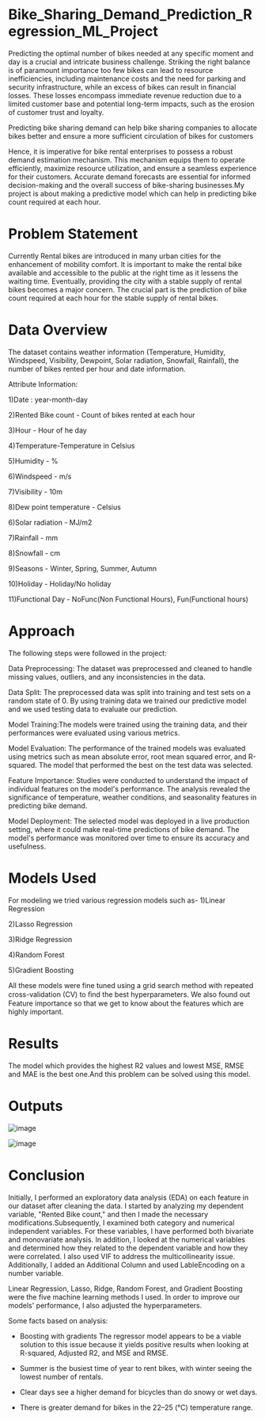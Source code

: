 # Bike_Sharing_Demand_Prediction_Regression_ML_Project

Predicting the optimal number of bikes needed at any specific moment and day is a crucial and intricate business challenge. Striking the right balance is of paramount importance too few bikes can lead to resource inefficiencies, including maintenance costs and the need for parking and security infrastructure, while an excess of bikes can result in financial losses. These losses encompass immediate revenue reduction due to a limited customer base and potential long-term impacts, such as the erosion of customer trust and loyalty.

Predicting bike sharing demand can help bike sharing companies to allocate bikes better and ensure a more sufficient circulation of bikes for customers

Hence, it is imperative for bike rental enterprises to possess a robust demand estimation mechanism. This mechanism equips them to operate efficiently, maximize resource utilization, and ensure a seamless experience for their customers. Accurate demand forecasts are essential for informed decision-making and the overall success of bike-sharing businesses.My project is about making a predictive model which can help in predicting bike count required at each hour.

# Problem Statement

Currently Rental bikes are introduced in many urban cities for the enhancement of mobility comfort. It is important to make the rental bike available and accessible to the public at the right time as it lessens the waiting time. Eventually, providing the city with a stable supply of rental bikes becomes a major concern. The crucial part is the prediction of bike count required at each hour for the stable supply of rental bikes.

# Data Overview

The dataset contains weather information (Temperature, Humidity, Windspeed, Visibility, Dewpoint, Solar radiation, Snowfall, Rainfall), the number of bikes rented per hour and date information.

Attribute Information:

1)Date : year-month-day

2)Rented Bike count - Count of bikes rented at each hour

3)Hour - Hour of he day

4)Temperature-Temperature in Celsius

5)Humidity - %

6)Windspeed - m/s

7)Visibility - 10m

8)Dew point temperature - Celsius

6)Solar radiation - MJ/m2

7)Rainfall - mm

8)Snowfall - cm

9)Seasons - Winter, Spring, Summer, Autumn

10)Holiday - Holiday/No holiday

11)Functional Day - NoFunc(Non Functional Hours), Fun(Functional hours)

# Approach

The following steps were followed in the project:

Data Preprocessing: The dataset was preprocessed and cleaned to handle missing values, outliers, and any inconsistencies in the data.

Data Split: The preprocessed data was split into training and test sets on a random state of 0. By using training data we trained our predictive model and we used testing data to evaluate our prediction.

Model Training:The models were trained using the training data, and their performances were evaluated using various metrics.

Model Evaluation: The performance of the trained models was evaluated using metrics such as mean absolute error, root mean squared error, and R-squared. The model that performed the best on the test data was selected.

Feature Importance: Studies were conducted to understand the impact of individual features on the model's performance. The analysis revealed the significance of temperature, weather conditions, and seasonality features in predicting bike demand.

Model Deployment: The selected model was deployed in a live production setting, where it could make real-time predictions of bike demand. The model's performance was monitored over time to ensure its accuracy and usefulness.

# Models Used

For modeling we tried various regression models such as- 1)Linear Regression

2)Lasso Regression

3)Ridge Regression

4)Random Forest

5)Gradient Boosting

All these models were fine tuned using a grid search method with repeated cross-validation (CV) to ﬁnd the best hyperparameters. We also found out Feature importance so that we get to know about the features which are highly important.

# Results

The model which provides the highest R2 values and lowest MSE, RMSE and MAE is the best one.And this problem can be solved using this model.

# Outputs

![image](https://github.com/AbhishekThakur0126/Bike_Sharing_Demand_Prediction_Regression_ML/assets/128076308/8027f550-e534-47d8-b602-da66663396a0)

![image](https://github.com/AbhishekThakur0126/Bike_Sharing_Demand_Prediction_Regression_ML/assets/128076308/0c53f8d5-4381-4866-9c46-35a0cf1663d6)

# Conclusion
Initially, I performed an exploratory data analysis (EDA) on each feature in our dataset after cleaning the data. I started by analyzing my dependent variable, "Rented Bike count," and then I made the necessary modifications.Subsequently, I examined both category and numerical independent variables. For these variables, I have performed both bivariate and monovariate analysis. In addition, I looked at the numerical variables and determined how they related to the dependent variable and how they were correlated. I also used VIF to address the multicollinearity issue. Additionally, I added an Additional Column and used LableEncoding on a number variable.

Linear Regression, Lasso, Ridge, Random Forest, and Gradient Boosting were the five machine learning methods I used. In order to improve our models' performance, I also adjusted the hyperparameters.

Some facts based on analysis:

* Boosting with gradients The regressor model appears to be a viable solution to this issue because it yields positive results when looking at R-squared, Adjusted R2, and MSE and RMSE.

* Summer is the busiest time of year to rent bikes, with winter seeing the lowest number of rentals.

* Clear days see a higher demand for bicycles than do snowy or wet days.

* There is greater demand for bikes in the 22–25 (°C) temperature range.
